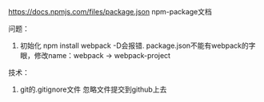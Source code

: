 https://docs.npmjs.com/files/package.json npm-package文档

问题：
1. 初始化 npm install webpack -D会报错.
   package.json不能有webpack的字眼，修改name：webpack -> webpack-project

技术：
1. git的.gitignore文件 忽略文件提交到github上去